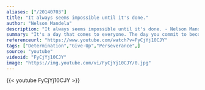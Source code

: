 ```yaml
---
aliases: ["/20140703"]
title: "It always seems impossible until it's done."
author: "Nelson Mandela"
description: "It always seems impossible until it's done. - Nelson Mandela quotes from GetInspired365.com"
summary: "It's a day that comes to everyone. The day you commit to becoming more, to achieve more, and to be the person you want to be. The moment when the path to a better version of yourself becomes clear. It's about the courage, commitment and dedication to challenge yourself in everything you do, and to not accept your limits."
referenceurl: "https://www.youtube.com/watch?v=FyCjYj10CJY"
tags: ["Determination","Give-Up","Perseverance",]
source: "youtube"
videoid: "FyCjYj10CJY"
image: "https://img.youtube.com/vi/FyCjYj10CJY/0.jpg"
---
```


{{< youtube FyCjYj10CJY >}}
